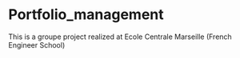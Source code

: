 # Portfolio_management
This is a groupe project realized at Ecole Centrale Marseille (French Engineer School)
